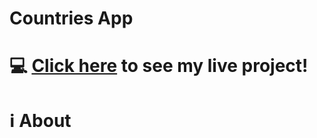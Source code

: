 # Countries App

# :computer: [Click here](https://murmuring-river-76090.herokuapp.com/) to see my live project!

# :information_source: About 
